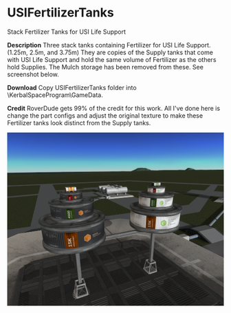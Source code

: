 # USIFertilizerTanks
Stack Fertilizer Tanks for USI Life Support

**Description**
Three stack tanks containing Fertilizer for USI Life Support. (1.25m, 2.5m, and 3.75m) They are copies of the Supply tanks that come with USI Life Support and hold the same volume of Fertilizer as the others hold Supplies. The Mulch storage has been removed from these. See screenshot below.

**Download**
Copy USIFertilizerTanks folder into \KerbalSpaceProgram\GameData.

**Credit**
RoverDude gets 99% of the credit for this work. All I've done here is change the part configs and adjust the original texture to make these Fertilizer tanks look distinct from the Supply tanks.

![screenshot](https://raw.githubusercontent.com/jofwu/USIFertilizerTanks/master/screenshot11.png)

